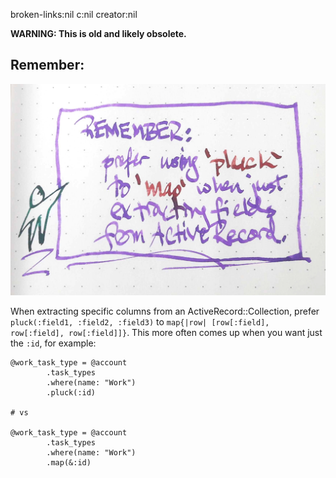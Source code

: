 broken-links:nil c:nil creator:nil

**WARNING: This is old and likely obsolete.**

Remember:
---------

![prefer pluck to map](../../../images/prefer-pluck-to-map.jpg)

When extracting specific columns from an ActiveRecord::Collection, prefer `pluck(:field1, :field2, :field3)` to `map{|row| [row[:field], row[:field], row[:field]]}`. This more often comes up when you want just the `:id`, for example:

``` {.ruby}
@work_task_type = @account
        .task_types
        .where(name: "Work")
        .pluck(:id)

# vs

@work_task_type = @account
        .task_types
        .where(name: "Work")
        .map(&:id)

```
